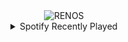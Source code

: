 <div align="center">
<picture>
    <source media="(prefers-color-scheme: dark)" srcset="https://i.ibb.co/Df8jKJn/output-gif.gif">
    <source media="(prefers-color-scheme: light)" srcset="https://i.ibb.co/Df8jKJn/output-gif.gif">
    <img alt="RENOS" src="https://i.ibb.co/Df8jKJn/output-gif.gif">
</picture>
<details>
<summary>Spotify Recently Played</summary>
<img src="https://spotify-recently-played-readme.vercel.app/api?user=31d6d6zerc5ct6kck32na2ozsqf4&unique=1&width=400" alt="Spotify" />
</details>
</div>

<!-- Image deletion URL: https://ibb.co/TMbNhf5/ee61d03681daaf1a71a81a6b054c53c6 -->